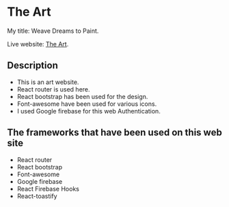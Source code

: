 # The Art

My title: Weave Dreams to Paint.

Live website: [The Art](https://weave-dreams-to-paint.web.app/).

## Description

- This is an art website.
- React router is used here.
- React bootstrap has been used for the design.
- Font-awesome have been used for various icons.
- I used Google firebase for this web Authentication.

## The frameworks that have been used on this web site

- React router
- React bootstrap
- Font-awesome
- Google firebase
- React Firebase Hooks
- React-toastify
